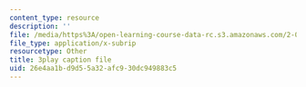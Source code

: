 ```yaml
---
content_type: resource
description: ''
file: /media/https%3A/open-learning-course-data-rc.s3.amazonaws.com/2-003sc-engineering-dynamics-fall-2011/26e4aa1bd9d55a32afc930dc949883c5_tm51lwadMOc.vtt
file_type: application/x-subrip
resourcetype: Other
title: 3play caption file
uid: 26e4aa1b-d9d5-5a32-afc9-30dc949883c5
---
```


